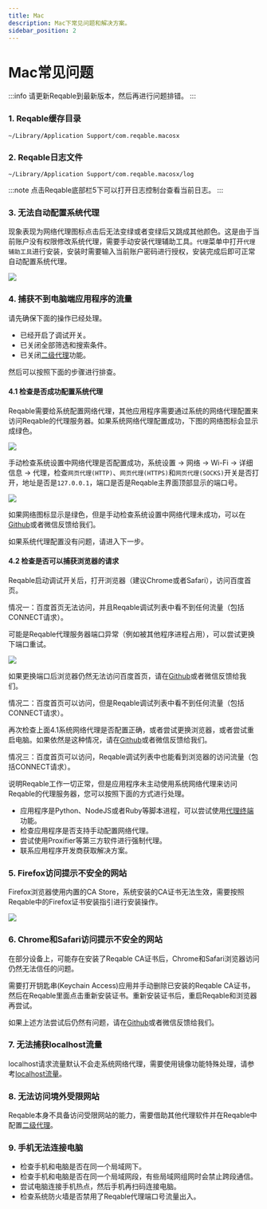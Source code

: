 ```yaml
---
title: Mac
description: Mac下常见问题和解决方案。
sidebar_position: 2
---
```


# Mac常见问题

:::info
请更新Reqable到最新版本，然后再进行问题排错。
:::

### 1. Reqable缓存目录

```
~/Library/Application Support/com.reqable.macosx
```

### 2. Reqable日志文件

```
~/Library/Application Support/com.reqable.macosx/log
```

:::note
点击Reqable底部栏5下可以打开日志控制台查看当前日志。
:::

### 3. 无法自动配置系统代理

现象表现为网络代理图标点击后无法变绿或者变绿后又跳成其他颜色。这是由于当前账户没有权限修改系统代理，需要手动安装代理辅助工具。`代理`菜单中打开`代理辅助工具`进行安装，安装时需要输入当前账户密码进行授权，安装完成后即可正常自动配置系统代理。

![](arts/macos_proxy_tool.png)

### 4. 捕获不到电脑端应用程序的流量

请先确保下面的操作已经处理。

- 已经开启了调试开关。
- 已关闭全部筛选和搜索条件。
- 已关闭[二级代理](../capture/proxy#secondary)功能。

然后可以按照下面的步骤进行排查。

#### 4.1 检查是否成功配置系统代理

Reqable需要给系统配置网络代理，其他应用程序需要通过系统的网络代理配置来访问Reqable的代理服务器。如果系统网络代理配置成功，下图的网络图标会显示成绿色。

![](arts/macos_network_proxy.png)

手动检查系统设置中网络代理是否配置成功，系统设置 -> 网络 -> Wi-Fi -> 详细信息 -> 代理，检查`网页代理(HTTP)`、`网页代理(HTTPS)`和`网页代理(SOCKS)`开关是否打开，地址是否是`127.0.0.1`，端口是否是Reqable主界面顶部显示的端口号。

![](arts/macos_system_proxy.png)

如果网络图标显示是绿色，但是手动检查系统设置中网络代理未成功，可以在[Github](https://github.com/reqable/reqable-app/issues)或者微信反馈给我们。

如果系统代理配置没有问题，请进入下一步。

#### 4.2 检查是否可以捕获浏览器的请求

Reqable启动调试开关后，打开浏览器（建议Chrome或者Safari），访问百度首页。

情况一：百度首页无法访问，并且Reqable调试列表中看不到任何流量（包括CONNECT请求）。

可能是Reqable代理服务器端口异常（例如被其他程序进程占用），可以尝试更换下端口重试。

![](arts/macos_proxy_port.png)

如果更换端口后浏览器仍然无法访问百度首页，请在[Github](https://github.com/reqable/reqable-app/issues)或者微信反馈给我们。

情况二：百度首页可以访问，但是Reqable调试列表中看不到任何流量（包括CONNECT请求）。

再次检查上面4.1系统网络代理是否配置正确，或者尝试更换浏览器，或者尝试重启电脑。如果依然是这种情况，请在[Github](https://github.com/reqable/reqable-app/issues)或者微信反馈给我们。

情况三：百度首页可以访问，Reqable调试列表中也能看到浏览器的访问流量（包括CONNECT请求）。

说明Reqable工作一切正常，但是应用程序未主动使用系统网络代理来访问Reqable的代理服务器，您可以按照下面的方式进行处理。

- 应用程序是Python、NodeJS或者Ruby等脚本进程，可以尝试使用[代理终端](../capture/proxy-terminal)功能。
- 检查应用程序是否支持手动配置网络代理。
- 尝试使用Proxifier等第三方软件进行强制代理。
- 联系应用程序开发商获取解决方案。

### 5. Firefox访问提示不安全的网站

Firefox浏览器使用内置的CA Store，系统安装的CA证书无法生效，需要按照Reqable中的Firefox证书安装指引进行安装操作。

![](arts/macos_firefox.png)

### 6. Chrome和Safari访问提示不安全的网站

在部分设备上，可能存在安装了Reqable CA证书后，Chrome和Safari浏览器访问仍然无法信任的问题。

需要打开钥匙串(Keychain Access)应用并手动删除已安装的Reqable CA证书，然后在Reqable里面点击重新安装证书。重新安装证书后，重启Reqable和浏览器再尝试。

如果上述方法尝试后仍然有问题，请在[Github](https://github.com/reqable/reqable-app/issues)或者微信反馈给我们。

### 7. 无法捕获localhost流量

localhost请求流量默认不会走系统网络代理，需要使用镜像功能特殊处理，请参考[localhost流量](../capture/localhost)。

### 8. 无法访问境外受限网站

Reqable本身不具备访问受限网站的能力，需要借助其他代理软件并在Reqable中配置[二级代理](../capture/proxy#secondary)。

### 9. 手机无法连接电脑

- 检查手机和电脑是否在同一个局域网下。
- 检查手机和电脑是否在同一个局域网段，有些局域网组网时会禁止跨段通信。
- 尝试电脑连接手机热点，然后手机再扫码连接电脑。
- 检查系统防火墙是否禁用了Reqable代理端口号流量出入。